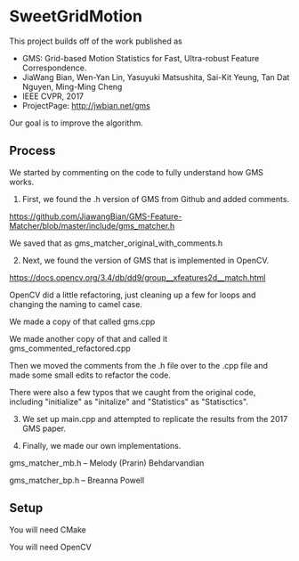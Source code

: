 # SweetGridMotion

This project builds off of the work published as 
*    GMS: Grid-based Motion Statistics for Fast, Ultra-robust Feature Correspondence.
*    JiaWang Bian, Wen-Yan Lin, Yasuyuki Matsushita, Sai-Kit Yeung, Tan Dat Nguyen, Ming-Ming Cheng
*    IEEE CVPR, 2017
*    ProjectPage: http://jwbian.net/gms

Our goal is to improve the algorithm.

## Process
We started by commenting on the code to fully understand how GMS works.

1) First, we found the .h version of GMS from Github and added comments.

https://github.com/JiawangBian/GMS-Feature-Matcher/blob/master/include/gms_matcher.h

We saved that as gms_matcher_original_with_comments.h

2) Next, we found the version of GMS that is implemented in OpenCV.

https://docs.opencv.org/3.4/db/dd9/group__xfeatures2d__match.html

OpenCV did a little refactoring, just cleaning up a few for loops and changing the naming to camel case.

We made a copy of that called gms.cpp

We made another copy of that and called it gms_commented_refactored.cpp

Then we moved the comments from the .h file over to the .cpp file and made some small edits to refactor the code.

There were also a few typos that we caught from the original code, including "initialize" as "initalize" and "Statistics" as "Statisctics".

3) We set up main.cpp and attempted to replicate the results from the 2017 GMS paper.

4) Finally, we made our own implementations.

gms_matcher_mb.h – Melody (Prarin) Behdarvandian

gms_matcher_bp.h – Breanna Powell

## Setup
You will need CMake

You will need OpenCV
